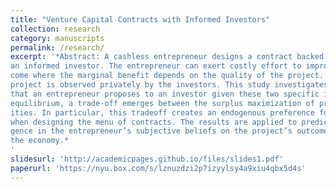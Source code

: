 ```yaml
---
title: "Venture Capital Contracts with Informed Investors"
collection: research
category: manuscripts
permalink: /research/
excerpt: '*Abstract: A cashless entrepreneur designs a contract backed by future cash flows to raise funds from
an informed investor. The entrepreneur can exert costly effort to improve payoff relevant out-
come where the marginal benefit depends on the quality of the project. The quality of the
project is observed privately by the investors. This study investigates the optimal contract
that an entrepreneur proposes to an investor given these two specific information frictions. In
equilibrium, a trade-off emerges between the surplus maximization of projects of different qual-
ities. In particular, this tradeoff creates an endogenous preference for risk by the entrepreneur
when designing the menu of contracts. The results are applied to predict the effect of diver-
gence in the entrepreneur’s subjective beliefs on the project’s outcome and overall efficiency in
the economy.*
'
slidesurl: 'http://academicpages.github.io/files/slides1.pdf'
paperurl: 'https://nyu.box.com/s/lznuzdzi2p7izyylsy4a9xiu4qbx5d4s'
---
```


